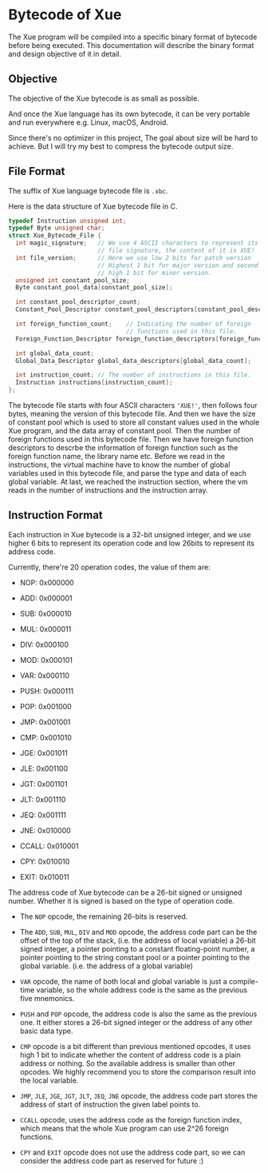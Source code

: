 # Bytecode of Xue

The Xue program will be compiled into a specific binary format of bytecode before being executed. This documentation will describe the binary format and design objective of it in detail.

## Objective

The objective of the Xue bytecode is as small as possible.

And once the Xue language has its own bytecode, it can be very portable and run everywhere e.g. Linux, macOS, Android.

Since there's no optimizer in this project, The goal about size will be hard to achieve. But I will try my best to compress the bytecode output size.

## File Format

The suffix of Xue language bytecode file is `.xbc`.

Here is the data structure of Xue bytecode file in C.

```c
typedef Instruction unsigned int;
typedef Byte unsigned char;
struct Xue_Bytecode_File {
  int magic_signature;   // We use 4 ASCII characters to represent its
                         // file signature, the content of it is XUE!
  int file_version;      // Here we use low 2 bits for patch version
                         // Highest 1 bit for major version and second
                         // high 1 bit for minor version.
  unsigned int constant_pool_size;
  Byte constant_pool_data[constant_pool_size];

  int constant_pool_descriptor_count;
  Constant_Pool_Descriptor constant_pool_descriptors[constant_pool_descriptor_count];

  int foreign_function_count;    // Indicating the number of foreign
                                 // functions used in this file.
  Foreign_Function_Descriptor foreign_function_descriptors[foreign_function_count];

  int global_data_count;
  Global_Data_Descriptor global_data_descriptors[global_data_count];

  int instruction_count; // The number of instructions in this file.
  Instruction instructions[instruction_count];
};
```

The bytecode file starts with four ASCII characters `'XUE!'`, then follows four bytes, meaning the version of this bytecode file. And then we have the size of constant pool which is used to store all constant values used in the whole Xue program, and the data array of constant pool. Then the number of foreign functions used in this bytecode file. Then we have foreign function descriptors to descrbe the information of foreign function such as the foreign function name, the library name etc. Before we read in the instructions, the virtual machine have to know the number of global variables used in this bytecode file, and parse the type and data of each global variable. At last, we reached the instruction section, where the vm reads in the number of instructions and the instruction array.

## Instruction Format

Each instruction in Xue bytecode is a 32-bit unsigned integer, and we use higher 6 bits to represent its operation code and low 26bits to represent its address code.

Currently, there're 20 operation codes, the value of them are:

- NOP: 0x000000

- ADD: 0x000001

- SUB: 0x000010

- MUL: 0x000011

- DIV: 0x000100

- MOD: 0x000101

- VAR: 0x000110

- PUSH: 0x000111

- POP: 0x001000

- JMP: 0x001001

- CMP: 0x001010

- JGE: 0x001011

- JLE: 0x001100

- JGT: 0x001101

- JLT: 0x001110

- JEQ: 0x001111

- JNE: 0x010000

- CCALL: 0x010001

- CPY: 0x010010

- EXIT: 0x010011

The address code of Xue bytecode can be a 26-bit signed or unsigned number. Whether it is signed is based on the type of operation code.

- The `NOP` opcode, the remaining 26-bits is reserved.

- The `ADD`, `SUB`, `MUL`, `DIV` and `MOD` opcode, the address code part can be the offset of the top of the stack, (i.e. the address of local variable) a 26-bit signed integer, a pointer pointing to a constant floating-point number, a pointer pointing to the string constant pool or a pointer pointing to the global variable. (i.e. the address of a global variable)

- `VAR` opcode, the name of both local and global variable is just a compile-time variable, so the whole address code is the same as the previous five mnemonics.

- `PUSH` and `POP` opcode, the address code is also the same as the previous one. It either stores a 26-bit signed integer or the address of any other basic data type.

- `CMP` opcode is a bit different than previous mentioned opcodes, it uses high 1 bit to indicate whether the content of address code is a plain address or nothing. So the available address is smaller than other opcodes. We highly recommend you to store the comparison result into the local variable.

- `JMP`, `JLE`, `JGE`, `JGT`, `JLT`, `JEQ`, `JNE` opcode, the address code part stores the address of start of instruction the given label points to.

- `CCALL` opcode, uses the address code as the foreign function index, which means that the whole Xue program can use 2^26 foreign functions.

- `CPY` and `EXIT` opcode does not use the address code part, so we can consider the address code part as reserved for future :) 
